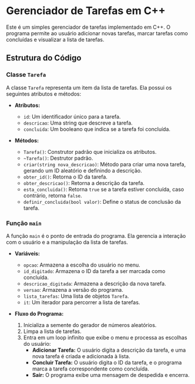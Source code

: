 # Gerenciador de Tarefas em C++

Este é um simples gerenciador de tarefas implementado em C++. O programa permite ao usuário adicionar novas tarefas, marcar tarefas como concluídas e visualizar a lista de tarefas.

## Estrutura do Código

### Classe `Tarefa`

A classe `Tarefa` representa um item da lista de tarefas. Ela possui os seguintes atributos e métodos:

- **Atributos:**
  - `id`: Um identificador único para a tarefa.
  - `descricao`: Uma string que descreve a tarefa.
  - `concluida`: Um booleano que indica se a tarefa foi concluída.

- **Métodos:**
  - `Tarefa()`: Construtor padrão que inicializa os atributos.
  - `~Tarefa()`: Destrutor padrão.
  - `criar(string nova_descricao)`: Método para criar uma nova tarefa, gerando um ID aleatório e definindo a descrição.
  - `obter_id()`: Retorna o ID da tarefa.
  - `obter_descricao()`: Retorna a descrição da tarefa.
  - `esta_concluida()`: Retorna `true` se a tarefa estiver concluída, caso contrário, retorna `false`.
  - `definir_concluida(bool valor)`: Define o status de conclusão da tarefa.

### Função `main`

A função `main` é o ponto de entrada do programa. Ela gerencia a interação com o usuário e a manipulação da lista de tarefas.

- **Variáveis:**
  - `opcao`: Armazena a escolha do usuário no menu.
  - `id_digitado`: Armazena o ID da tarefa a ser marcada como concluída.
  - `descricao_digitada`: Armazena a descrição da nova tarefa.
  - `versao`: Armazena a versão do programa.
  - `lista_tarefas`: Uma lista de objetos `Tarefa`.
  - `it`: Um iterador para percorrer a lista de tarefas.

- **Fluxo do Programa:**
  1. Inicializa a semente do gerador de números aleatórios.
  2. Limpa a lista de tarefas.
  3. Entra em um loop infinito que exibe o menu e processa as escolhas do usuário:
     - **Adicionar Tarefa:** O usuário digita a descrição da tarefa, e uma nova tarefa é criada e adicionada à lista.
     - **Concluir Tarefa:** O usuário digita o ID da tarefa, e o programa marca a tarefa correspondente como concluída.
     - **Sair:** O programa exibe uma mensagem de despedida e encerra.